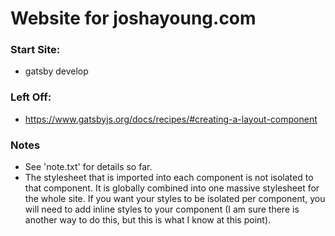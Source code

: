 # Website for joshayoung.com

### Start Site:
* gatsby develop

### Left Off:
* https://www.gatsbyjs.org/docs/recipes/#creating-a-layout-component

### Notes
* See 'note.txt' for details so far.
* The stylesheet that is imported into each component is not isolated to that component. It is globally combined into one massive stylesheet for the whole site. If you want your styles to be isolated per component, you will need to add inline styles to your component (I am sure there is another way to do this, but this is what I know at this point).